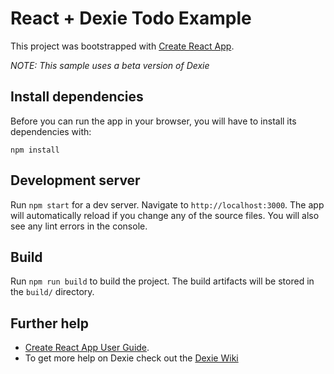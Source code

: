 # React + Dexie Todo Example

This project was bootstrapped with [Create React App](https://github.com/facebookincubator/create-react-app).

*NOTE: This sample uses a beta version of Dexie*

## Install dependencies

Before you can run the app in your browser, you will have to install its dependencies with:

```
npm install
```

## Development server

Run `npm start` for a dev server. Navigate to `http://localhost:3000`. The app will automatically reload if you change any of the source files. You will also see any lint errors in the console.

## Build

Run `npm run build` to build the project. The build artifacts will be stored in the `build/` directory.

## Further help

* [Create React App User Guide](https://github.com/facebookincubator/create-react-app/blob/master/packages/react-scripts/template/README.md).
* To get more help on Dexie check out the [Dexie Wiki](https://github.com/dfahlander/Dexie.js/wiki)
